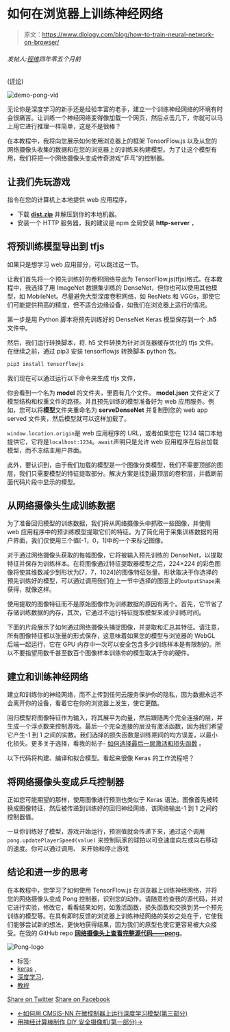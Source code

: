 # 如何在浏览器上训练神经网络

> 原文：<https://www.dlology.com/blog/how-to-train-neural-network-on-browser/>

###### 发帖人:[程维](/blog/author/Chengwei/)四年零五个月前

([评论](/blog/how-to-train-neural-network-on-browser/#disqus_thread))

![demo-pong-vid](img/f0103ed346f646a07948ca7e46eb9cbd.png)

无论你是深度学习的新手还是经验丰富的老手，建立一个训练神经网络的环境有时会很痛苦。让训练一个神经网络变得像加载一个网页，然后点击几下，你就可以马上用它进行推理一样简单，这是不是很棒？

在本教程中，我将向您展示如何使用浏览器上的框架 TensorFlow.js 以及从您的网络摄像头收集的数据和在您的浏览器上的训练来构建模型。为了让这个模型有用，我们将把一个网络摄像头变成传奇游戏“乒乓”的控制器。

## 让我们先玩游戏

指令在您的计算机上本地提供 web 应用程序，

*   下载 **[dist.zip](https://github.com/Tony607/webcam-pong/releases/download/V0.1/dist.zip)** 并解压到你的本地机器。
*   安装一个 HTTP 服务器，我的建议是 npm 全局安装 **http-server** ，

## 将预训练模型导出到 tfjs

如果只是想学习 web 应用部分，可以跳过这一节。

让我们首先将一个预先训练好的卷积网络导出为 TensorFlow.js(tfjs)格式。在本教程中，我选择了用 ImageNet 数据集训练的 DenseNet，但你也可以使用其他模型，如 MobileNet。尽量避免大型深度卷积网络，如 ResNets 和 VGGs，即使它们可能提供稍高的精度，但不适合边缘设备，如我们在浏览器上运行的情况。

第一步是用 Python 脚本将预先训练好的 DenseNet Keras 模型保存到一个 **.h5** 文件中。

然后，我们运行转换脚本，将. h5 文件转换为针对浏览器缓存优化的 tfjs 文件。在继续之前，通过 pip3 安装 tensorflowjs 转换脚本 python 包。

```py
pip3 install tensorflowjs
```

我们现在可以通过运行以下命令来生成 tfjs 文件，

你会看到一个名为 **model** 的文件夹，里面有几个文件。 **model.json** 文件定义了模型结构和权重文件的路径。并且预先训练的模型准备好为 web 应用服务。例如，您可以将**模型**文件夹重命名为 **serveDenseNet** 并复制到您的 web app served 文件夹，然后模型就可以这样加载了。

`window.location.origin`是 web 应用程序的 URL，或者如果您在 1234 端口本地提供它，它将是`localhost:1234`。`await`声明只是允许 web 应用程序在后台加载模型，而不冻结主用户界面。

此外，要认识到，由于我们加载的模型是一个图像分类模型，我们不需要顶部的图层，我们只需要模型的特征提取部分。解决方案是找到最顶层的卷积层，并截断前面代码片段中显示的模型。

## 从网络摄像头生成训练数据

为了准备回归模型的训练数据，我们将从网络摄像头中抓取一些图像，并使用 web 应用程序中的预训练模型提取它们的特征。为了简化用于采集训练数据的用户界面，我们仅使用三个值[-1，0，1]中的一个来标记图像。

对于通过网络摄像头获取的每幅图像，它将被输入预先训练的 DenseNet，以提取特征并保存为训练样本。在将图像通过特征提取器模型之后，224×224 的彩色图像将使其维数减少到形状为[7，7，1024]的图像特征张量。形状取决于你选择的预先训练好的模型，可以通过调用我们在上一节中选择的图层上的`outputShape`来获得，就像这样。

使用提取的图像特征而不是原始图像作为训练数据的原因有两个。首先，它节省了存储训练数据的内存，其次，它通过不运行特征提取模型来减少训练时间。

下面的片段展示了如何通过网络摄像头捕捉图像，并提取和汇总其特征。请注意，所有图像特征都以张量的形式保存，这意味着如果您的模型与浏览器的 WebGL 后端一起运行，它在 GPU 内存中一次可以安全包含多少训练样本是有限制的。所以不要指望用数千甚至数百个图像样本训练你的模型取决于你的硬件。

## 建立和训练神经网络

建立和训练你的神经网络，而不上传到任何云服务保护你的隐私，因为数据永远不会离开你的设备，看着它在你的浏览器上发生，使它更酷。

回归模型将图像特征作为输入，将其展平为向量，然后跟随两个完全连接的层，并生成一个浮点数来控制游戏。最后一个完全连接的层没有激活函数，因为我们希望它产生-1 到 1 之间的实数。我们选择的损失函数是训练期间的均方误差，以最小化损失。更多关于选择，看我的帖子- [如何选择最后一层激活和损失函数](https://www.dlology.com/blog/how-to-choose-last-layer-activation-and-loss-function/) 。

以下代码将构建、编译和拟合模型。看起来很像 Keras 的工作流程吧？

## 将网络摄像头变成乒乓控制器

正如您可能期望的那样，使用图像进行预测也类似于 Keras 语法。图像首先被转换成图像特征，然后被传递到训练好的回归神经网络，该网络输出-1 到 1 之间的控制器值。

一旦你训练好了模型，游戏开始运行，预测值就会传递下来，通过这个<g class="gr_ gr_113 gr-alert gr_gramm gr_inline_cards gr_disable_anim_appear Style multiReplace" id="113" data-gr-id="113">调用</g> `pong.updatePlayerSpeed(value)` <g class="gr_ gr_113 gr-alert gr_gramm gr_inline_cards gr_disable_anim_appear Style multiReplace" id="113" data-gr-id="113">来控制玩家的球拍以可变速度向左或向右移动的速度。</g>你可以通过<g class="gr_ gr_111 gr-alert gr_gramm gr_inline_cards gr_disable_anim_appear Punctuation only-del replaceWithoutSep" id="111" data-gr-id="111">调用、</g> 来开始和停止游戏

## 结论和进一步的思考

在本教程中，您学习了如何使用 TensorFlow.js 在浏览器上训练神经网络，并将您的网络摄像头变成 Pong 控制器，识别您的动作。请随意检查我的源代码，并对它进行实验，修改它，看看结果如何，如激活函数，损失函数和交换到另一个预先训练的模型等。在具有即时反馈的浏览器上训练神经网络的美妙之处在于，它使我们能够尝试新的想法，更快地获得结果，因为我们的原型也使它更容易被大众接受。在我的 GitHub repo **[网络摄像头上查看完整源代码——pong](https://github.com/Tony607/webcam-pong)**。

![Pong-logo](img/262d0976452e442b81da9aa458a98cf0.png)

*   标签:
*   [keras](/blog/tag/keras/) ,
*   [深度学习](/blog/tag/deep-learning/)，
*   [教程](/blog/tag/tutorial/)

[Share on Twitter](https://twitter.com/intent/tweet?url=https%3A//www.dlology.com/blog/how-to-train-neural-network-on-browser/&text=How%20to%20train%20neural%20network%20on%20browser) [Share on Facebook](https://www.facebook.com/sharer/sharer.php?u=https://www.dlology.com/blog/how-to-train-neural-network-on-browser/)

*   [←如何用 CMSIS-NN 在微控制器上运行深度学习模型(第三部分)](/blog/how-to-run-deep-learning-model-on-microcontroller-with-cmsis-nn-part-3/)
*   [用神经计算棒制作 DIY 安全摄像机(第一部分)→](/blog/build-a-diy-security-camera-with-neural-compute-stick-part-1/)